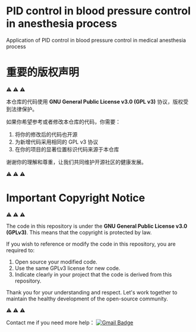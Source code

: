 # PID control in blood pressure control in anesthesia process
 Application of PID control in blood pressure control in medical anesthesia process



# 重要的版权声明

:warning: :warning: :warning:

本仓库的代码使用 **GNU General Public License v3.0 (GPL v3)** 协议，版权受到法律保护。

如果你希望参考或者修改本仓库的代码，你需要：

1. 将你的修改后的代码也开源
2. 为新增代码采用相同的 GPL v3 协议
3. 在你的项目的显著位置标识代码来源于本仓库

谢谢你的理解和尊重，让我们共同维护开源社区的健康发展。

:warning: :warning: :warning:



# Important Copyright Notice

:warning: :warning: :warning:

The code in this repository is under the **GNU General Public License v3.0 (GPLv3)**. This means that the copyright is protected by law.

If you wish to reference or modify the code in this repository, you are required to:

1. Open source your modified code.
2. Use the same GPLv3 license for new code.
3. Indicate clearly in your project that the code is derived from this repository.

Thank you for your understanding and respect. Let's work together to maintain the healthy development of the open-source community.

:warning: :warning: :warning:

Contact me if you need more help： [![Gmail Badge](https://img.shields.io/badge/-Gmail-c14438?style=flat-square&logo=Gmail&logoColor=white&link=mailto:sumyggsun@gmail.com)](mailto:pbcn2secure@gmail.com)
